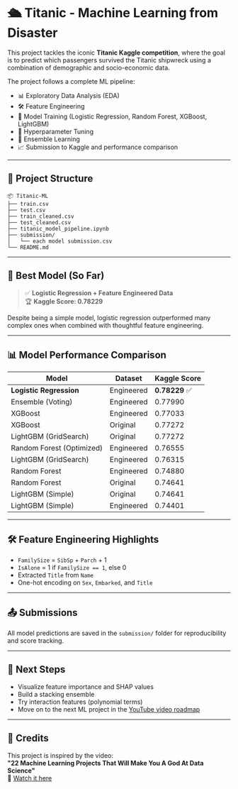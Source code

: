 # 🛳️ Titanic - Machine Learning from Disaster

This project tackles the iconic **Titanic Kaggle competition**, where the goal is to predict which passengers survived the Titanic shipwreck using a combination of demographic and socio-economic data.

The project follows a complete ML pipeline:
- 📊 Exploratory Data Analysis (EDA)
- 🛠️ Feature Engineering
- 🤖 Model Training (Logistic Regression, Random Forest, XGBoost, LightGBM)
- 🧪 Hyperparameter Tuning
- 🤝 Ensemble Learning
- 📈 Submission to Kaggle and performance comparison

---

## 📁 Project Structure
```
📦 Titanic-ML
├── train.csv
├── test.csv
├── train_cleaned.csv
├── test_cleaned.csv
├── titanic_model_pipeline.ipynb
├── submission/
│   └── each model submission.csv
└── README.md
```

---

## 🧠 Best Model (So Far)

> ✅ **Logistic Regression + Feature Engineered Data**  
> 🏆 **Kaggle Score: 0.78229**

Despite being a simple model, logistic regression outperformed many complex ones when combined with thoughtful feature engineering.

---

## 📊 Model Performance Comparison

| Model                    | Dataset        | Kaggle Score |
|-------------------------|----------------|--------------|
| **Logistic Regression** | Engineered     | **0.78229** ✅ |
| Ensemble (Voting)       | Engineered     | 0.77990      |
| XGBoost                 | Engineered     | 0.77033      |
| XGBoost                 | Original       | 0.77272      |
| LightGBM (GridSearch)   | Original       | 0.77272      |
| Random Forest (Optimized)| Engineered    | 0.76555      |
| LightGBM (GridSearch)   | Engineered     | 0.76315      |
| Random Forest           | Engineered     | 0.74880      |
| Random Forest           | Original       | 0.74641      |
| LightGBM (Simple)       | Original       | 0.74641      |
| LightGBM (Simple)       | Engineered     | 0.74401      |

---

## 🛠️ Feature Engineering Highlights

- `FamilySize` = `SibSp` + `Parch` + 1
- `IsAlone` = 1 if `FamilySize == 1`, else 0
- Extracted `Title` from `Name`
- One-hot encoding on `Sex`, `Embarked`, and `Title`

---

## 📤 Submissions

All model predictions are saved in the `submission/` folder for reproducibility and score tracking.

---

## 📌 Next Steps

- Visualize feature importance and SHAP values
- Build a stacking ensemble
- Try interaction features (polynomial terms)
- Move on to the next ML project in the [YouTube video roadmap](https://www.youtube.com/watch?v=QlbyGPVaRSE)

---

## 🙌 Credits

This project is inspired by the video:  
**"22 Machine Learning Projects That Will Make You A God At Data Science"**  
🔗 [Watch it here](https://www.youtube.com/watch?v=QlbyGPVaRSE)
